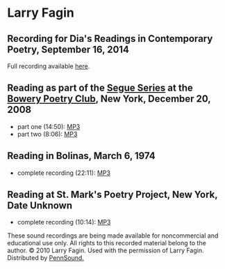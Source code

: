 Larry Fagin
===========

Recording for Dia's Readings in Contemporary Poetry, September 16, 2014
-----------------------------------------------------------------------

Full recording available [here](http://www.diaart.org/media/watch-listen/larry-fagin-and-mitch-highfill-video-from-readings-in-contemporary-poetry/category/poetry-reading/media-type/video).

Reading as part of the [Segue Series](http://writing.upenn.edu/pennsound/x/Segue-BPC.html) at the [Bowery Poetry Club](http://www.bowerypoetry.com/), New York, December 20, 2008
---------------------------------------------------------------------------------------------------------------------------------------------------------------------------------

-   part one (14:50): [MP3](http://media.sas.upenn.edu/pennsound/authors/Fagin/Fagin-Larry_01_Complete-Reading_Segue-Series_BPC_New-York_12-20-08.mp3)
-   part two (8:06): [MP3](http://media.sas.upenn.edu/pennsound/authors/Fagin/Fagin-Larry_02_Complete-Reading_Segue-Series_BPC_New-York_12-20-08.mp3)

Reading in Bolinas, March 6, 1974
---------------------------------

-   complete recording (22:11): [MP3](http://media.sas.upenn.edu/pennsound/groups/Berkson-Tapes/Fagin-Larry_Complete-Recording_Bolinas_3-6-74.mp3)

Reading at St. Mark's Poetry Project, New York, Date Unknown
------------------------------------------------------------

-   complete recording (10:14): [MP3](http://media.sas.upenn.edu/pennsound/groups/Berkson-Tapes/Fagin-Larry_Complete-Recording_6_St-Marks-Poetry-Project_NY.mp3)

These sound recordings are being made available for noncommercial and educational use only.
All rights to this recorded material belong to the author. © 2010 Larry Fagin.
Used with the permission of Larry Fagin. Distributed by [PennSound.](../index.html)
